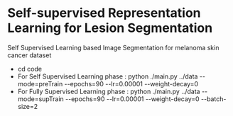 # Self-supervised Representation Learning for Lesion Segmentation 
Self Supervised Learning based Image Segmentation for melanoma skin cancer dataset

- cd code
- For Self Supervised Learning phase : python ./main.py ../data --mode=preTrain --epochs=90 --lr=0.00001 --weight-decay=0
- For Fully Supervised Learning phase : python ./main.py ../data --mode=supTrain --epochs=90 --lr=0.00001 --weight-decay=0 --batch-size=2 
